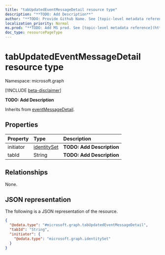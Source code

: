 ```yaml
---
title: "tabUpdatedEventMessageDetail resource type"
description: "**TODO: Add Description**"
author: "**TODO: Provide Github Name. See [topic-level metadata reference](https://msgo.azurewebsites.net/add/document/guidelines/metadata.html#topic-level-metadata)**"
localization_priority: Normal
ms.prod: "**TODO: Add MS prod. See [topic-level metadata reference](https://msgo.azurewebsites.net/add/document/guidelines/metadata.html#topic-level-metadata)**"
doc_type: resourcePageType
---
```


# tabUpdatedEventMessageDetail resource type

Namespace: microsoft.graph

[!INCLUDE [beta-disclaimer](../../includes/beta-disclaimer.md)]

**TODO: Add Description**


Inherits from [eventMessageDetail](../resources/eventmessagedetail.md).

## Properties
|Property|Type|Description|
|:---|:---|:---|
|initiator|[identitySet](../resources/identityset.md)|**TODO: Add Description**|
|tabId|String|**TODO: Add Description**|

## Relationships
None.

## JSON representation
The following is a JSON representation of the resource.
<!-- {
  "blockType": "resource",
  "@odata.type": "microsoft.graph.tabUpdatedEventMessageDetail"
}
-->
``` json
{
  "@odata.type": "#microsoft.graph.tabUpdatedEventMessageDetail",
  "tabId": "String",
  "initiator": {
    "@odata.type": "microsoft.graph.identitySet"
  }
}
```

